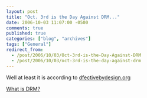 ```yaml
---
layout: post
title: "Oct. 3rd is the Day Against DRM..."
date: 2006-10-03 11:07:00 -0500
comments: true
published: true
categories: ["blog", "archives"]
tags: ["General"]
redirect_from: 
  - /post/2006/10/03/Oct-3rd-is-the-Day-Against-DRM
  - /post/2006/10/03/oct-3rd-is-the-day-against-drm
---
```

<!-- more -->
<P>Well at least it is according to <A href="http://defectivebydesign.org/en/blog/ten_things_for_oct3">dfectivebydesign.org</A></P>
<P><A href="http://defectivebydesign.org/en/what_is_drm_digital_restrictions_management">What is DRM?</A></P>
